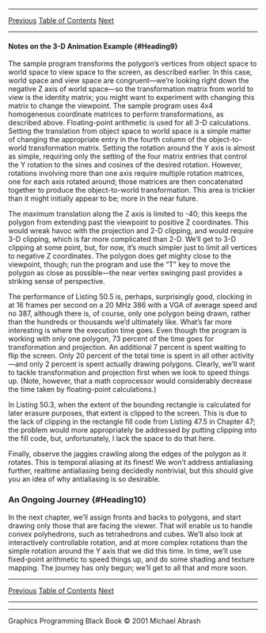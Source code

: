   ------------------------ --------------------------------- --------------------
  [Previous](50-06.html)   [Table of Contents](index.html)   [Next](51-01.html)
  ------------------------ --------------------------------- --------------------

#### Notes on the 3-D Animation Example {#Heading9}

The sample program transforms the polygon’s vertices from object space
to world space to view space to the screen, as described earlier. In
this case, world space and view space are congruent—we’re looking right
down the negative Z axis of world space—so the transformation matrix
from world to view is the identity matrix; you might want to experiment
with changing this matrix to change the viewpoint. The sample program
uses 4x4 homogeneous coordinate matrices to perform transformations, as
described above. Floating-point arithmetic is used for all 3-D
calculations. Setting the translation from object space to world space
is a simple matter of changing the appropriate entry in the fourth
column of the object-to-world transformation matrix. Setting the
rotation around the Y axis is almost as simple, requiring only the
setting of the four matrix entries that control the Y rotation to the
sines and cosines of the desired rotation. However, rotations involving
more than one axis require multiple rotation matrices, one for each axis
rotated around; those matrices are then concatenated together to produce
the object-to-world transformation. This area is trickier than it might
initially appear to be; more in the near future.

The maximum translation along the Z axis is limited to -40; this keeps
the polygon from extending past the viewpoint to positive Z coordinates.
This would wreak havoc with the projection and 2-D clipping, and would
require 3-D clipping, which is far more complicated than 2-D. We’ll get
to 3-D clipping at some point, but, for now, it’s much simpler just to
limit all vertices to negative Z coordinates. The polygon does get
mighty close to the viewpoint, though; run the program and use the “T”
key to move the polygon as close as possible—the near vertex swinging
past provides a striking sense of perspective.

The performance of Listing 50.5 is, perhaps, surprisingly good, clocking
in at 16 frames per second on a 20 MHz 386 with a VGA of average speed
and no 387, although there is, of course, only one polygon being drawn,
rather than the hundreds or thousands we’d ultimately like. What’s far
more interesting is where the execution time goes. Even though the
program is working with only one polygon, 73 percent of the time goes
for transformation and projection. An additional 7 percent is spent
waiting to flip the screen. Only 20 percent of the total time is spent
in all other activity—and only 2 percent is spent actually drawing
polygons. Clearly, we’ll want to tackle transformation and projection
first when we look to speed things up. (Note, however, that a math
coprocessor would considerably decrease the time taken by floating-point
calculations.)

In Listing 50.3, when the extent of the bounding rectangle is calculated
for later erasure purposes, that extent is clipped to the screen. This
is due to the lack of clipping in the rectangle fill code from Listing
47.5 in Chapter 47; the problem would more appropriately be addressed by
putting clipping into the fill code, but, unfortunately, I lack the
space to do that here.

Finally, observe the jaggies crawling along the edges of the polygon as
it rotates. This is temporal aliasing at its finest! We won’t address
antialiasing further, realtime antialiasing being decidedly nontrivial,
but this should give you an idea of why antialiasing is so desirable.

### An Ongoing Journey {#Heading10}

In the next chapter, we’ll assign fronts and backs to polygons, and
start drawing only those that are facing the viewer. That will enable us
to handle convex polyhedrons, such as tetrahedrons and cubes. We’ll also
look at interactively controllable rotation, and at more complex
rotations than the simple rotation around the Y axis that we did this
time. In time, we’ll use fixed-point arithmetic to speed things up, and
do some shading and texture mapping. The journey has only begun; we’ll
get to all that and more soon.

  ------------------------ --------------------------------- --------------------
  [Previous](50-06.html)   [Table of Contents](index.html)   [Next](51-01.html)
  ------------------------ --------------------------------- --------------------

* * * * *

Graphics Programming Black Book © 2001 Michael Abrash
